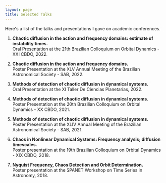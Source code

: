 ```yaml
---
layout: page
title: Selected Talks
---
```


Here's a list of the talks and presentations I gave on academic conferences.

1. **Chaotic diffusion in the action and frequency domains: estimate of instability times.** <br> Oral Presentation at the 21th Brazilian Colloquium on Orbital Dynamics - XXI CBDO, 2022.

2. **Chaotic diffusion in the action and frequency domains.** <br>Poster Presentation at the XLV Annual Meeting of the Brazilian Astronomical Society - SAB, 2022.

3. **Methods of detection of chaotic diffusion in dynamical systems.** <br>Oral Presentation at the XI Taller De Ciencias Planetarias, 2022.

4. **Methods of detection of chaotic diffusion in dynamical systems.** <br>Poster Presentation at the 20th Brazilian Colloquium on Orbital Dynamics - XX CBDO, 2021.
    
5. **Methods of detection of chaotic diffusion in dynamical systems.** <br>Poster Presentation at the XLIV Annual Meeting of the Brazilian Astronomical Society - SAB, 2021.

6. **Chaos in Nonlinear Dynamical Systems: Frequency analysis; diffusion timescales.** <br>Poster presentation at the 19th Brazilian Colloquium on Orbital Dynamics - XIX CBDO, 2018.

7. **Nyquist Frequency, Chaos Detection and Orbit Determination.** <br>Poster presentation at the SPANET Workshop on Time Series in Astronomy, 2018.
